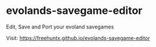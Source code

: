 # evolands-savegame-editor
Edit, Save and Port your evoland savegames

Visit: https://freehuntx.github.io/evolands-savegame-editor
